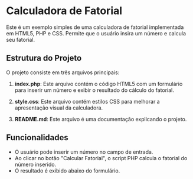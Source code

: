 
# Calculadora de Fatorial

Este é um exemplo simples de uma calculadora de fatorial implementada em HTML5, PHP e CSS. Permite que o usuário insira um número e calcula seu fatorial.

## Estrutura do Projeto

O projeto consiste em três arquivos principais:

1. **index.php**: Este arquivo contém o código HTML5 com um formulário para inserir um número e exibir o resultado do cálculo do fatorial.

2. **style.css**: Este arquivo contém estilos CSS para melhorar a apresentação visual da calculadora.

3. **README.md**: Este arquivo é uma documentação explicando o projeto.

## Funcionalidades

- O usuário pode inserir um número no campo de entrada.
- Ao clicar no botão "Calcular Fatorial", o script PHP calcula o fatorial do número inserido.
- O resultado é exibido abaixo do formulário.
